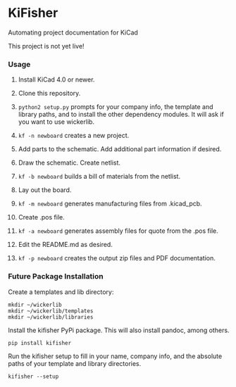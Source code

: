 # KiFisher
Automating project documentation for KiCad

This project is not yet live!

### Usage

1. Install KiCad 4.0 or newer.

1. Clone this repository.

1. `python2 setup.py` prompts for your company info, the template and library paths, and to install the other dependency modules. It will ask if you want to use wickerlib. 

1. `kf -n newboard` creates a new project.

1. Add parts to the schematic. Add additional part information if desired.

1. Draw the schematic. Create netlist. 

1. `kf -b newboard` builds a bill of materials from the netlist.

1. Lay out the board.

1. `kf -m newboard` generates manufacturing files from .kicad_pcb.

1. Create .pos file.

1. `kf -a newboard` generates assembly files for quote from the .pos file.

1. Edit the README.md as desired. 

1. `kf -p newboard` creates the output zip files and PDF documentation.

### Future Package Installation

Create a templates and lib directory: 

```
mkdir ~/wickerlib
mkdir ~/wickerlib/templates
mkdir ~/wickerlib/libraries
```

Install the kifisher PyPi package. This will also install pandoc, among others.

```
pip install kifisher
```

Run the kifisher setup to fill in your name, company info, and the absolute paths of your template and library directories. 

```
kifisher --setup
```


